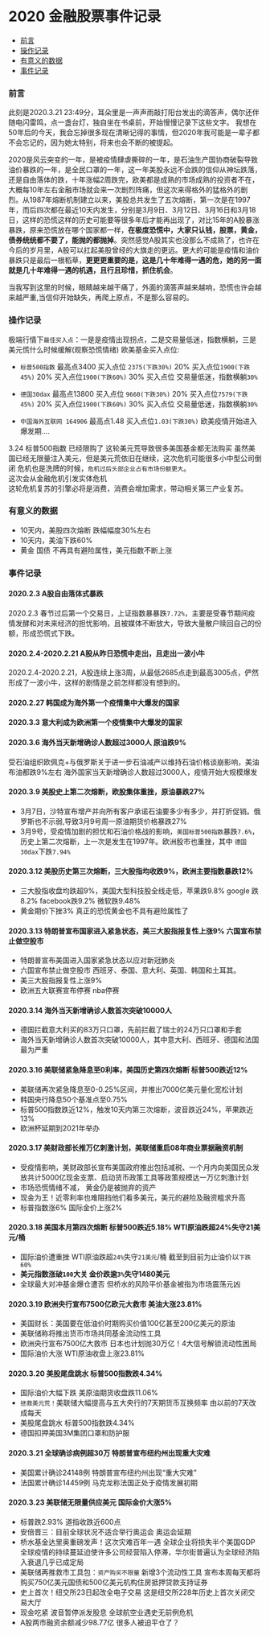 # 2020 金融股票事件记录
- [前言](#前言)
- [操作记录](#操作记录)
- [有意义的数据](#有意义的数据)
- [事件记录](#事件记录)

### 前言
  此刻是2020.3.21 23:49分，耳朵里是一声声雨敲打阳台发出的滴答声，偶尔还伴随电闪雷鸣，点一盏台灯，独自坐在书桌前，开始慢慢记录下这些文字。
  我想在50年后的今天，我会忘掉很多现在清晰记得的事情，但2020年我可能是一辈子都不会忘记的，因为她太特别，将来也会不断的被提起。
  
  2020是风云突变的一年，是被疫情肆虐撕碎的一年，是石油生产国协商破裂导致油价暴跌的一年，是全民口罩的一年，这一年美股永远不会跌的信仰从神坛跌落，还是自由落体的跌，十年涨幅2周跌完，欧美都是成熟的市场成熟的投资者不在，大概每10年左右金融市场就会来一次剧烈阵痛，但这次来得格外的猛格外的剧烈。从1987年熔断机制建立以来，美股总共发生了五次熔断，第一次是在1997年，而后四次都在最近10天内发生，分别是3月9日、3月12日、3月16日和3月18日，这样的恐慌这样的历史可能要等很多年后才能再出现了，对比15年的A股暴涨暴跌，原来恐慌放在哪个国家都一样，**在极度恐慌中，大家只认钱，股票，黄金，债券统统都不要了，能抛的都抛掉**。突然感觉A股其实也没那么不成熟了，也许在今后的岁月里，A股可以扛起美股曾经的大旗走的更远。更大的可能是疫情和油价暴跌只是最后一根稻草，**更更更重要的是，这是几十年难得一遇的危，她的另一面就是几十年难得一遇的机遇，且行且珍惜，抓住机会**。
  
当我写到这里的时候，眼睛越来越干痛了，外面的滴答声越来越响，恐慌也许会越来越严重,当信仰开始缺失，再爬上原点，不是那么容易的。

### 操作记录
极端行情下`最佳买入点`：一是是疫情出现拐点，二是交易量低迷，指数横躺，三是美元慌什么时候缓解(观察恐慌情绪) 
欧美基金买入点位:  
- `标普500指数` 最高点3400 买入点位 `2375(下跌30%)` 20% 买入点位`1900(下跌45%)` 20%  买入点位`1900(下跌60%)` 30% 买入点位 交易量低迷，指数横躺`30% `   
- `德国30dax` 最高点13800 买入点位 `9660(下跌30%)` 20% 买入点位`7579(下跌45%)` 20%  买入点位`1900(下跌60%)` 30% 买入点位 交易量低迷，指数横躺`30%` 

- `中国海外互联网 164906` 最高点1.48  买入点位`1.03(下跌30%)` 
欧美疫情开始进入爆发期....

3.24 标普500指数 已经限购了  这轮美元荒导致很多美国基金都无法购买 虽然美国已经无限量注入美元，但是美元荒依旧在继续，这次危机可能很多小中型公司倒闭
危机也是洗牌的时候，`危机过后头部企业占有市场份额更大`。  
这次会从金融危机引发实体危机  
这轮危机复苏的引擎必将是消费，消费会增加需求，带动相关第三产业复苏。  


### 有意义的数据
- 10天内，美股四次熔断 跌幅幅度30%左右
- 10天内，美油下跌60%
- 黄金 国债 不再具有避险属性，美元指数不断上涨


### 事件记录
#### 2020.2.3 A股自由落体式暴跌
  2020.2.3 春节过后第一个交易日，上证指数暴暴跌`7.72%`，主要是受春节期间疫情发酵和对未来经济的担忧影响，且被媒体不断放大，导致大量散户赎回自己的份额，形成恐慌式下跌。
#### 2020.2.4-2020.2.21 A股从昨日恐慌中走出，且走出一波小牛
  2020.2.4-2020.2.21，A股连续上涨3周，从最低2685点走到最高3005点，俨然形成了一波小牛，这样的剧情是之前怎样都没有想到的。
#### 2020.2.27 韩国成为海外第一个疫情集中大爆发的国家
#### 2020.3.3 意大利成为欧洲第一个疫情集中大爆发的国家
  
#### 2020.3.6 海外当天新增确诊人数超过3000人 原油跌9%
受石油组织欧佩克+与俄罗斯关于进一步石油减产以维持石油价格谈崩影响，美油布油都跌9%左右
海外国家当天新增确诊人数超过3000人，疫情开始大规模爆发
#### 2020.3.9 美股史上第二次熔断，欧股集体重挫，原油暴跌27%
- 3月7日，沙特宣布增产并向所有客户承诺石油要多少有多少，并打折促销。俄罗斯也不示弱,导致3月9号周一原油期货价格暴跌27%
- 3月9号，受疫情加剧的担忧和石油价格战的影响，`美国标普500指数`暴跌`7.6%`，历史上第二次熔断，上一次是发生在1997年。欧洲股市也重挫，其中
`德国30dax`下跌`7.94%`
#### 2020.3.12 美股历史第三次熔断，三大股指均收跌9%，欧洲主要指数暴跌12%
- 三大股指收盘均跌超9%，美国大型科技股全线走低，苹果跌9.8% google 跌8.2% facebook跌9.2% 微软跌9.48%  
- 黄金期价下挫3%  真正的恐慌黄金也不具有避险属性了
#### 2020.3.13 特朗普宣布国家进入紧急状态，美三大股指报复性上涨9% 六国宣布禁止做空股市
- 特朗普宣布美国进入国家紧急状态以应对新冠肺炎
- 六国宣布禁止做空股市 西班牙、泰国、意大利、英国、韩国和土耳其。
- 美三大股指报复性上涨9%
- 欧洲五大联赛宣布停赛 nba停赛
#### 2020.3.14 海外当天新增确诊人数首次突破10000人
- 德国拦截意大利买的83万只口罩，先前拦截了瑞士的24万只口罩和手套
- 海外当天新增确诊人数首次突破10000人，其中意大利、西班牙、德国和法国最为严重
#### 2020.3.16 美联储紧急降息至0利率，美国历史第四次熔断 标普500跌近12%
- 美联储再次紧急降息至0-0.25%区间，并推出7000亿美元量化宽松计划
- 韩国央行降息50个基准点至0.75%
- 标普500指数跌近12%，触发10天内第三次熔断，波音跌近24%，苹果跌近13%
- 欧洲杯延期到2021年举办
#### 2020.3.17 美财政部长推万亿刺激计划，美联储重启08年商业票据融资机制
- 受疫情影响，美财政部长宣布美国政府推出包括减税、一个月内向美国民众发放共计5000亿现金支票、启动货币政策工具等政策规模达一万亿刺激计划  
- 市场恐慌情绪不减， 黄金仍是被抛弃的资产  
- 现金为王！近零利率也难阻挡他们看多美元，美元的避险及融资粗求升高
- 标普指数涨6%  国际金价上涨2%
#### 2020.3.18 美国本月第四次熔断 标普500跌近5.18% WTI原油跌超24%失守21美元/桶
- 国际油价遭重挫 WTI原油跌超`24%`失守`21美元`/桶 截至到目前为止油价以`下跌60%`
-  **美元指数涨破`100`大关 金价跌逾`3%`失守1480美元**
- 全球最大对冲基金爆仓遭否 但桥水的风险平价基金被指为市场震荡元凶 

#### 2020.3.19 欧洲央行宣布7500亿欧元大救市 美油大涨23.81%
- 美国财长：美国要在低油价时期购买价值100亿甚至200亿美元的原油
- 美联储称将推出货币市场共同基金流动性工具
- 欧洲央行宣布7500亿大救市 日本也计划抛30万亿！4大信号解锁流动性困局
- 国际油价大涨 WTI原油收盘上涨23.81%

#### 2020.3.20 美股尾盘跳水 标普500指数跌4.34%
- 国际油价大幅下跌 美原油期货收盘跌11.06%
- `拯救美元荒！`美联储大幅提高与五大央行的7天期货币互换频率 由以前的7天改成每天
- 美股尾盘跳水 标普500指数跌4.34%
- 德国扣押美国3M集团口罩和防护服


#### 2020.3.21 全球确诊病例超30万 特朗普宣布纽约州出现重大灾难
- 美国累计确诊24148例 特朗普宣布纽约州出现“重大灾难”
- 法国累计确诊14459例 马克龙称法国正处于疫情发展初期

#### 2020.3.23 美联储无限量供应美元 国际金价大涨5%
- 标普跌2.93% 道指收跌近600点 
- 安倍晋三：目前全球状况不适合举行奥运会 奥运会延期
- 桥水基金达里奥重磅发声！这次灾难百年一遇 全球企业将损失半个美国GDP 全球疫情的持续蔓延迫使许多公司经营陷入停滞，华尔街普遍认为全球经济陷入衰退几乎已成定局
- 美联储再推救市工具包：`资产购买不限量` 新增3个流动性工具  宣布本周每天都将购买750亿美元国债和500亿美元机构住房抵押贷款支持证券
- 史上首次！纽交所23日起改全电子交易 这是纽交所228年历史上首次关闭交易大厅
- 现金吃紧 波音暂停派发股息 全球航空业遇史无前例危机
- A股两市融资余额减少98.77亿  很多人被迫平仓了？
















  
 



  
 
